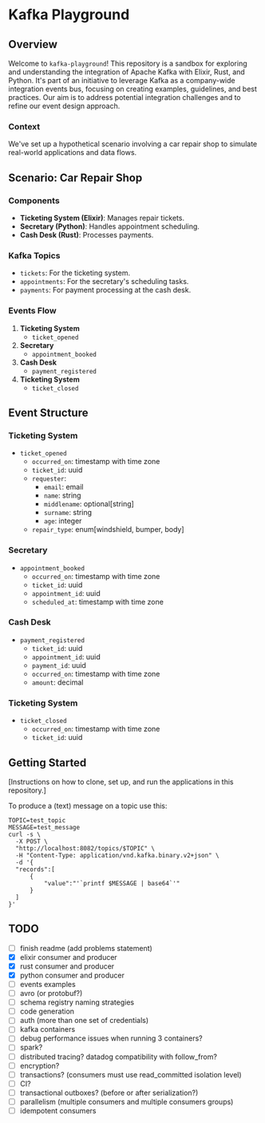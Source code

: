 # Kafka Playground

## Overview
Welcome to `kafka-playground`! This repository is a sandbox for exploring and understanding the integration of Apache Kafka with Elixir, Rust, and Python. It's part of an initiative to leverage Kafka as a company-wide integration events bus, focusing on creating examples, guidelines, and best practices. Our aim is to address potential integration challenges and to refine our event design approach.

### Context
We've set up a hypothetical scenario involving a car repair shop to simulate real-world applications and data flows.

## Scenario: Car Repair Shop

### Components
- **Ticketing System (Elixir)**: Manages repair tickets.
- **Secretary (Python)**: Handles appointment scheduling.
- **Cash Desk (Rust)**: Processes payments.

### Kafka Topics
- `tickets`: For the ticketing system.
- `appointments`: For the secretary's scheduling tasks.
- `payments`: For payment processing at the cash desk.

### Events Flow
1. **Ticketing System**
   - `ticket_opened`
2. **Secretary**
   - `appointment_booked`
3. **Cash Desk**
   - `payment_registered`
4. **Ticketing System**
   - `ticket_closed`

## Event Structure

### Ticketing System
- `ticket_opened`
  - `occurred_on`: timestamp with time zone
  - `ticket_id`: uuid
  - `requester`:
    - `email`: email
    - `name`: string
    - `middlename`: optional[string]
    - `surname`: string
    - `age`: integer
  - `repair_type`: enum[windshield, bumper, body]

### Secretary
- `appointment_booked`
  - `occurred_on`: timestamp with time zone
  - `ticket_id`: uuid
  - `appointment_id`: uuid
  - `scheduled_at`: timestamp with time zone

### Cash Desk
- `payment_registered`
  - `ticket_id`: uuid
  - `appointment_id`: uuid
  - `payment_id`: uuid
  - `occurred_on`: timestamp with time zone
  - `amount`: decimal

### Ticketing System
- `ticket_closed`
  - `occurred_on`: timestamp with time zone
  - `ticket_id`: uuid

## Getting Started

[Instructions on how to clone, set up, and run the applications in this repository.]

To produce a (text) message on a topic use this:

```shell
TOPIC=test_topic
MESSAGE=test_message
curl -s \
  -X POST \
  "http://localhost:8082/topics/$TOPIC" \
  -H "Content-Type: application/vnd.kafka.binary.v2+json" \
  -d '{
  "records":[
      {
          "value":"'`printf $MESSAGE | base64`'"
      }
  ]
}'
```

## TODO
- [ ] finish readme (add problems statement)
- [x] elixir consumer and producer
- [x] rust consumer and producer
- [x] python consumer and producer
- [ ] events examples
- [ ] avro (or protobuf?)
- [ ] schema registry naming strategies
- [ ] code generation
- [ ] auth (more than one set of credentials)
- [ ] kafka containers
- [ ] debug performance issues when running 3 containers?
- [ ] spark?
- [ ] distributed tracing? datadog compatibility with follow_from?
- [ ] encryption?
- [ ] transactions? (consumers must use read_committed isolation level)
- [ ] CI?
- [ ] transactional outboxes? (before or after serialization?)
- [ ] parallelism (multiple consumers and multiple consumers groups)
- [ ] idempotent consumers
